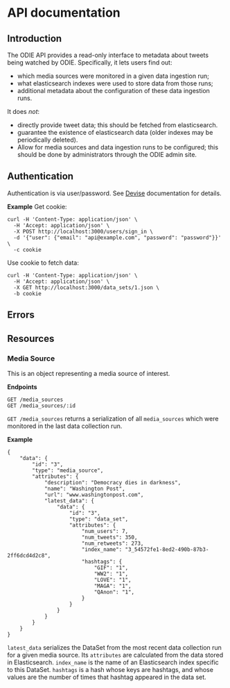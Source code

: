 # API documentation

## Introduction

The ODIE API provides a read-only interface to metadata about tweets being watched by ODIE. Specifically, it lets users find out:
* which media sources were monitored in a given data ingestion run;
* what elasticsearch indexes were used to store data from those runs;
* additional metadata about the configuration of these data ingestion runs.

It does *not*:
* directly provide tweet data; this should be fetched from elasticsearch.
* guarantee the existence of elasticsearch data (older indexes may be periodically deleted).
* Allow for media sources and data ingestion runs to be configured; this should be done by administrators through the ODIE admin site.

## Authentication

Authentication is via user/password. See [Devise](https://github.com/plataformatec/devise) documentation for details.

**Example**
Get cookie:
```
curl -H 'Content-Type: application/json' \
  -H 'Accept: application/json' \
  -X POST http://localhost:3000/users/sign_in \
  -d '{"user": {"email": "api@example.com", "password": "password"}}' \
  -c cookie
```

Use cookie to fetch data:
```
curl -H 'Content-Type: application/json' \
  -H 'Accept: application/json' \
  -X GET http://localhost:3000/data_sets/1.json \
  -b cookie
```

## Errors

## Resources

### Media Source
This is an object representing a media source of interest.

**Endpoints**
```
GET /media_sources
GET /media_sources/:id
```

`GET /media_sources` returns a serialization of all `media_sources` which were monitored in the last data collection run.

**Example**
```
{
	"data": {
		"id": "3",
		"type": "media_source",
		"attributes": {
			"description": "Democracy dies in darkness",
			"name": "Washington Post",
			"url": "www.washingtonpost.com",
			"latest_data": {
				"data": {
					"id": "3",
					"type": "data_set",
					"attributes": {
						"num_users": 7,
						"num_tweets": 350,
						"num_retweets": 273,
						"index_name": "3_54572fe1-8ed2-490b-87b3-2ff6dcd4d2c8",
						"hashtags": {
							"GIF": "1",
							"WW2": "1",
							"LOVE": "1",
							"MAGA": "1",
							"QAnon": "1",
						}
					}
				}
			}
		}
	}
}
```

`latest_data` serializes the DataSet from the most recent data collection run for a given media source. Its `attributes` are calculated from the data stored in Elasticsearch. `index_name` is the name of an Elasticsearch index specific to this DataSet. `hashtags` is a hash whose keys are hashtags, and whose values are the number of times that hashtag appeared in the data set.
